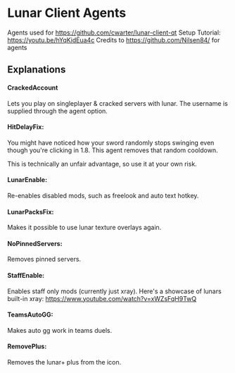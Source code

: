 # Lunar Client Agents
Agents used for https://github.com/cwarter/lunar-client-qt
Setup Tutorial: https://youtu.be/hYqKidEua4c
Credits to https://github.com/Nilsen84/ for agents

## Explanations
#### CrackedAccount
Lets you play on singleplayer & cracked servers with lunar. The username is supplied through the agent option.

#### HitDelayFix: 
You might have noticed how your sword randomly stops swinging even though you're clicking in 1.8. This agent removes that random cooldown.  
  
This is technically an unfair advantage, so use it at your own risk.

#### LunarEnable:
Re-enables disabled mods, such as freelook and auto text hotkey.

#### LunarPacksFix:
Makes it possible to use lunar texture overlays again.

#### NoPinnedServers:
Removes pinned servers.

#### StaffEnable:
Enables staff only mods (currently just xray). Here's a showcase of lunars built-in xray: https://www.youtube.com/watch?v=xWZsFqH9TwQ

#### TeamsAutoGG:
Makes auto gg work in teams duels.

#### RemovePlus:
Removes the lunar+ plus from the icon.
